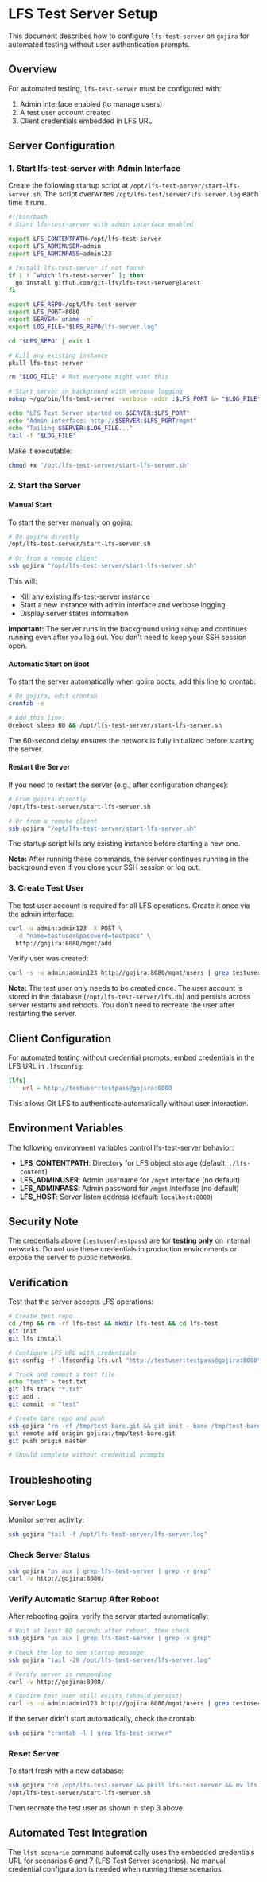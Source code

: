 # LFS Test Server Setup

This document describes how to configure `lfs-test-server` on `gojira` for
automated testing without user authentication prompts.


## Overview

For automated testing, `lfs-test-server` must be configured with:

1. Admin interface enabled (to manage users)
2. A test user account created
3. Client credentials embedded in LFS URL

## Server Configuration

### 1. Start lfs-test-server with Admin Interface

Create the following startup script at `/opt/lfs-test-server/start-lfs-server.sh`.
The script overwrites `/opt/lfs-test/server/lfs-server.log` each time it runs.

```bash
#!/bin/bash
# Start lfs-test-server with admin interface enabled

export LFS_CONTENTPATH=/opt/lfs-test-server
export LFS_ADMINUSER=admin
export LFS_ADMINPASS=admin123

# Install lfs-test-server if not found
if [ ! `which lfs-test-server` ]; then
  go install github.com/git-lfs/lfs-test-server@latest
fi

export LFS_REPO=/opt/lfs-test-server
export LFS_PORT=8080
export SERVER=`uname -n`
export LOG_FILE="$LFS_REPO/lfs-server.log"

cd "$LFS_REPO" | exit 1

# Kill any existing instance
pkill lfs-test-server

rm "$LOG_FILE" # Not everyone might want this

# Start server in background with verbose logging
nohup ~/go/bin/lfs-test-server -verbose -addr :$LFS_PORT &> "$LOG_FILE" &

echo "LFS Test Server started on $SERVER:$LFS_PORT"
echo "Admin interface: http://$SERVER:$LFS_PORT/mgmt"
echo "Tailing $SERVER:$LOG_FILE..."
tail -f "$LOG_FILE"
```

Make it executable:

```bash
chmod +x "/opt/lfs-test-server/start-lfs-server.sh"
```

### 2. Start the Server

#### Manual Start

To start the server manually on gojira:

```bash
# On gojira directly
/opt/lfs-test-server/start-lfs-server.sh

# Or from a remote client
ssh gojira "/opt/lfs-test-server/start-lfs-server.sh"
```

This will:

- Kill any existing lfs-test-server instance
- Start a new instance with admin interface and verbose logging
- Display server status information

**Important:** The server runs in the background using `nohup` and continues
running even after you log out. You don't need to keep your SSH session open.

#### Automatic Start on Boot

To start the server automatically when gojira boots, add this line to crontab:

```bash
# On gojira, edit crontab
crontab -e

# Add this line:
@reboot sleep 60 && /opt/lfs-test-server/start-lfs-server.sh
```

The 60-second delay ensures the network is fully initialized before starting the server.

#### Restart the Server

If you need to restart the server (e.g., after configuration changes):

```bash
# From gojira directly
/opt/lfs-test-server/start-lfs-server.sh

# Or from a remote client
ssh gojira "/opt/lfs-test-server/start-lfs-server.sh"
```

The startup script kills any existing instance before starting a new one.


**Note:** After running these commands, the server continues running in the background even if you close your SSH session or log out.

### 3. Create Test User

The test user account is required for all LFS operations. Create it once via the admin interface:

```bash
curl -u admin:admin123 -X POST \
  -d "name=testuser&password=testpass" \
  http://gojira:8080/mgmt/add
```

Verify user was created:

```bash
curl -s -u admin:admin123 http://gojira:8080/mgmt/users | grep testuser
```

**Note:** The test user only needs to be created once. The user account is stored in the database (`/opt/lfs-test-server/lfs.db`) and persists across server restarts and reboots. You don't need to recreate the user after restarting the server.

## Client Configuration

For automated testing without credential prompts, embed credentials in the LFS URL in `.lfsconfig`:

```ini
[lfs]
	url = http://testuser:testpass@gojira:8080
```

This allows Git LFS to authenticate automatically without user interaction.

## Environment Variables

The following environment variables control lfs-test-server behavior:

- **LFS_CONTENTPATH**: Directory for LFS object storage (default: `./lfs-content`)
- **LFS_ADMINUSER**: Admin username for `/mgmt` interface (no default)
- **LFS_ADMINPASS**: Admin password for `/mgmt` interface (no default)
- **LFS_HOST**: Server listen address (default: `localhost:8080`)

## Security Note

The credentials above (`testuser`/`testpass`) are for **testing only** on internal networks. Do not use these credentials in production environments or expose the server to public networks.

## Verification

Test that the server accepts LFS operations:

```bash
# Create test repo
cd /tmp && rm -rf lfs-test && mkdir lfs-test && cd lfs-test
git init
git lfs install

# Configure LFS URL with credentials
git config -f .lfsconfig lfs.url "http://testuser:testpass@gojira:8080"

# Track and commit a test file
echo "test" > test.txt
git lfs track "*.txt"
git add .
git commit -m "test"

# Create bare repo and push
ssh gojira "rm -rf /tmp/test-bare.git && git init --bare /tmp/test-bare.git"
git remote add origin gojira:/tmp/test-bare.git
git push origin master

# Should complete without credential prompts
```

## Troubleshooting

### Server Logs

Monitor server activity:
```bash
ssh gojira "tail -f /opt/lfs-test-server/lfs-server.log"
```

### Check Server Status

```bash
ssh gojira "ps aux | grep lfs-test-server | grep -v grep"
curl -v http://gojira:8080/
```

### Verify Automatic Startup After Reboot

After rebooting gojira, verify the server started automatically:

```bash
# Wait at least 60 seconds after reboot, then check
ssh gojira "ps aux | grep lfs-test-server | grep -v grep"

# Check the log to see startup message
ssh gojira "tail -20 /opt/lfs-test-server/lfs-server.log"

# Verify server is responding
curl -v http://gojira:8080/

# Confirm test user still exists (should persist)
curl -s -u admin:admin123 http://gojira:8080/mgmt/users | grep testuser
```

If the server didn't start automatically, check the crontab:

```bash
ssh gojira "crontab -l | grep lfs-test-server"
```

### Reset Server

To start fresh with a new database:
```bash
ssh gojira "cd /opt/lfs-test-server && pkill lfs-test-server && mv lfs.db lfs.db.bak"
/opt/lfs-test-server/start-lfs-server.sh
```

Then recreate the test user as shown in step 3 above.

## Automated Test Integration

The `lfst-scenario` command automatically uses the embedded credentials URL for scenarios 6 and 7 (LFS Test Server scenarios). No manual credential configuration is needed when running these scenarios.
